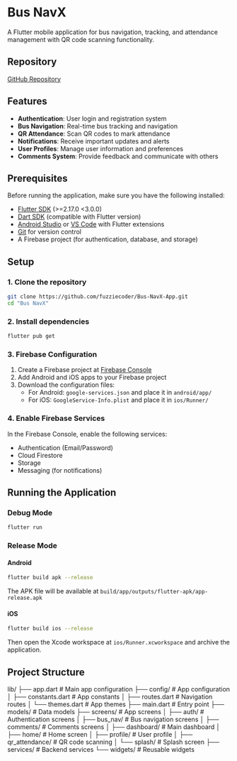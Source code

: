 # Bus NavX

A Flutter mobile application for bus navigation, tracking, and attendance management with QR code scanning functionality.

## Repository

[GitHub Repository](https://github.com/fuzziecoder/Bus-NavX-App)

## Features

- **Authentication**: User login and registration system
- **Bus Navigation**: Real-time bus tracking and navigation
- **QR Attendance**: Scan QR codes to mark attendance
- **Notifications**: Receive important updates and alerts
- **User Profiles**: Manage user information and preferences
- **Comments System**: Provide feedback and communicate with others

## Prerequisites

Before running the application, make sure you have the following installed:

- [Flutter SDK](https://flutter.dev/docs/get-started/install) (>=2.17.0 <3.0.0)
- [Dart SDK](https://dart.dev/get-dart) (compatible with Flutter version)
- [Android Studio](https://developer.android.com/studio) or [VS Code](https://code.visualstudio.com/) with Flutter extensions
- [Git](https://git-scm.com/downloads) for version control
- A Firebase project (for authentication, database, and storage)

## Setup

### 1. Clone the repository

```bash
git clone https://github.com/fuzziecoder/Bus-NavX-App.git
cd "Bus NavX"
```

### 2. Install dependencies

```bash
flutter pub get
```

### 3. Firebase Configuration

1. Create a Firebase project at [Firebase Console](https://console.firebase.google.com/)
2. Add Android and iOS apps to your Firebase project
3. Download the configuration files:
   - For Android: `google-services.json` and place it in `android/app/`
   - For iOS: `GoogleService-Info.plist` and place it in `ios/Runner/`

### 4. Enable Firebase Services

In the Firebase Console, enable the following services:
- Authentication (Email/Password)
- Cloud Firestore
- Storage
- Messaging (for notifications)

## Running the Application

### Debug Mode

```bash
flutter run
```

### Release Mode

#### Android

```bash
flutter build apk --release
```

The APK file will be available at `build/app/outputs/flutter-apk/app-release.apk`

#### iOS

```bash
flutter build ios --release
```

Then open the Xcode workspace at `ios/Runner.xcworkspace` and archive the application.

## Project Structure
lib/
├── app.dart                 # Main app configuration
├── config/                  # App configuration
│   ├── constants.dart       # App constants
│   ├── routes.dart          # Navigation routes
│   └── themes.dart          # App themes
├── main.dart                # Entry point
├── models/                  # Data models
├── screens/                 # App screens
│   ├── auth/                # Authentication screens
│   ├── bus_nav/             # Bus navigation screens
│   ├── comments/            # Comments screens
│   ├── dashboard/           # Main dashboard
│   ├── home/                # Home screen
│   ├── profile/             # User profile
│   ├── qr_attendance/       # QR code scanning
│   └── splash/              # Splash screen
├── services/                # Backend services
└── widgets/                 # Reusable widgets
